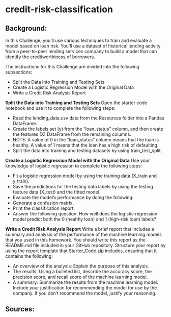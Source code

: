 # credit-risk-classification
## **Background:**
In this Challenge, you’ll use various techniques to train and evaluate a model based on loan risk. You’ll use a dataset of historical lending activity from a peer-to-peer lending services company to build a model that can identify the creditworthiness of borrowers.

The instructions for this Challenge are divided into the following subsections:
- Split the Data into Training and Testing Sets
- Create a Logistic Regression Model with the Original Data
- Write a Credit Risk Analysis Report

**Split the Data into Training and Testing Sets**
Open the starter code notebook and use it to complete the following steps:
- Read the lending_data.csv data from the Resources folder into a Pandas DataFrame.
- Create the labels set (y) from the “loan_status” column, and then create the features (X) DataFrame from the remaining columns.
 - NOTE: A value of 0 in the “loan_status” column means that the loan is healthy. A value of 1 means that the loan has a high risk of defaulting.
- Split the data into training and testing datasets by using train_test_split.

**Create a Logistic Regression Model with the Original Data**
Use your knowledge of logistic regression to complete the following steps:
- Fit a logistic regression model by using the training data (X_train and y_train).
- Save the predictions for the testing data labels by using the testing feature data (X_test) and the fitted model.
- Evaluate the model’s performance by doing the following:
 - Generate a confusion matrix.
 - Print the classification report.
- Answer the following question: How well does the logistic regression model predict both the 0 (healthy loan) and 1 (high-risk loan) labels?

**Write a Credit Risk Analysis Report**
Write a brief report that includes a summary and analysis of the performance of the machine learning models that you used in this homework. You should write this report as the README.md file included in your GitHub repository. Structure your report by using the report template that Starter_Code.zip includes, ensuring that it contains the following:
- An overview of the analysis: Explain the purpose of this analysis.
- The results: Using a bulleted list, describe the accuracy score, the precision score, and recall score of the machine learning model.
- A summary: Summarize the results from the machine learning model. Include your justification for recommending the model for use by the company. If you don’t recommend the model, justify your reasoning.

## **Sources:**